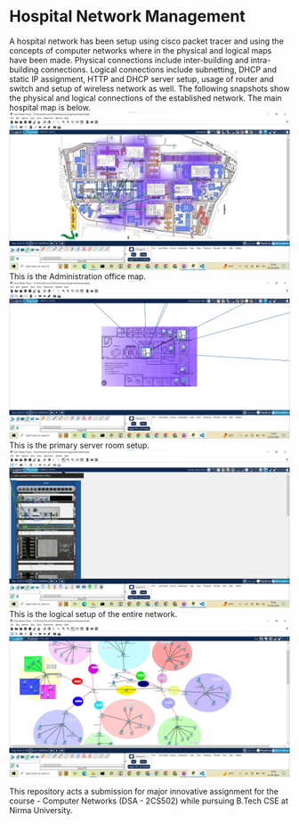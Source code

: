 # Hospital Network Management
A hospital network has been setup using cisco packet tracer and using the concepts of computer networks where in the physical and logical maps have been made. Physical connections include inter-building and intra-building connections. Logical connections include subnetting, DHCP and static IP assignment, HTTP and DHCP server setup, usage of router and switch and setup of wireless network as well. The following snapshots show the physical and logical connections of the established network.
The main hospital map is below.
![Hospital Map](image.png)
This is the Administration office map.
![Adm. Office Server Setup](image-1.png)
This is the primary server room setup.
![Adm Office Primary Server Room](image-2.png)
This is the logical setup of the entire network.
![Logical Map](image-3.png)

This repository acts a submission for major innovative assignment for the course - Computer Networks (DSA - 2CS502) while pursuing B.Tech CSE at Nirma University.
